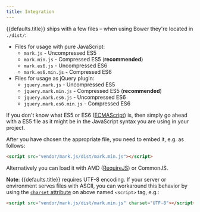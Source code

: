 ```yaml
---
title: Integration
---
```


{{defaults.title}} ships with a few files – when using Bower they're located in
`./dist/`:

- Files for usage with pure JavaScript:
  - `mark.js` - Uncompressed ES5
  - `mark.min.js` - Compressed ES5 (__recommended__)
  - `mark.es6.js` - Uncompressed ES6
  - `mark.es6.min.js` - Compressed ES6
- Files for usage as jQuery plugin:
  - `jquery.mark.js` - Uncompressed ES5
  - `jquery.mark.min.js` - Compressed ES5 (__recommended__)
  - `jquery.mark.es6.js` - Uncompressed ES6
  - `jquery.mark.es6.min.js` - Compressed ES6

If you don't know what ES5 or ES6 ([ECMAScript][ecmascript]) is, then simply go
ahead with a ES5 file as it might be in the JavaScript syntax you are using in
your project.

After you have chosen the appropriate file, you need to embed it, e.g. as
follows:

```html
<script src="vendor/mark.js/dist/mark.min.js"></script>
```

Alternatively you can load it with AMD ([RequireJS][requirejs]) or CommonJS.

__Note__: {{defaults.title}} requires UTF-8 encoding. If your server or
environment serves files with ASCII, you can workaround this behavior by using
the [`charset` attribute][charset] on above named `<script>` tag, e.g.:

```html
<script src="vendor/mark.js/dist/mark.min.js" charset="UTF-8"></script>
```

[ecmascript]: https://developer.mozilla.org/en-US/docs/Web/JavaScript/Guide/Introduction
[requirejs]: http://requirejs.org/
[charset]: http://www.w3schools.com/tags/att_script_charset.asp
